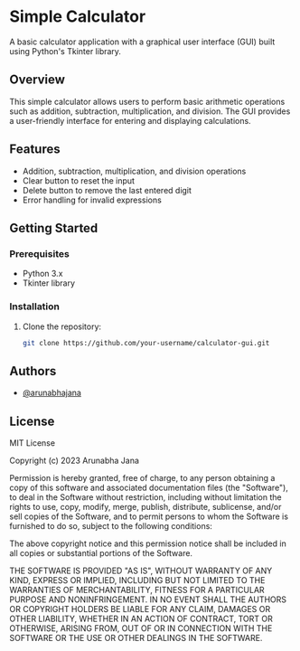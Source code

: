 # Simple Calculator

A basic calculator application with a graphical user interface (GUI) built using Python's Tkinter library.

## Overview

This simple calculator allows users to perform basic arithmetic operations such as addition, subtraction, multiplication, and division. The GUI provides a user-friendly interface for entering and displaying calculations.

## Features

- Addition, subtraction, multiplication, and division operations
- Clear button to reset the input
- Delete button to remove the last entered digit
- Error handling for invalid expressions

## Getting Started

### Prerequisites

- Python 3.x
- Tkinter library

### Installation

1. Clone the repository:

   ```bash
   git clone https://github.com/your-username/calculator-gui.git

## Authors

- [@arunabhajana](https://github.com/arunabhajana)


## License

MIT License

Copyright (c) 2023 Arunabha Jana

Permission is hereby granted, free of charge, to any person obtaining a copy
of this software and associated documentation files (the "Software"), to deal
in the Software without restriction, including without limitation the rights
to use, copy, modify, merge, publish, distribute, sublicense, and/or sell
copies of the Software, and to permit persons to whom the Software is
furnished to do so, subject to the following conditions:

The above copyright notice and this permission notice shall be included in all
copies or substantial portions of the Software.

THE SOFTWARE IS PROVIDED "AS IS", WITHOUT WARRANTY OF ANY KIND, EXPRESS OR
IMPLIED, INCLUDING BUT NOT LIMITED TO THE WARRANTIES OF MERCHANTABILITY,
FITNESS FOR A PARTICULAR PURPOSE AND NONINFRINGEMENT. IN NO EVENT SHALL THE
AUTHORS OR COPYRIGHT HOLDERS BE LIABLE FOR ANY CLAIM, DAMAGES OR OTHER
LIABILITY, WHETHER IN AN ACTION OF CONTRACT, TORT OR OTHERWISE, ARISING FROM,
OUT OF OR IN CONNECTION WITH THE SOFTWARE OR THE USE OR OTHER DEALINGS IN THE
SOFTWARE.

